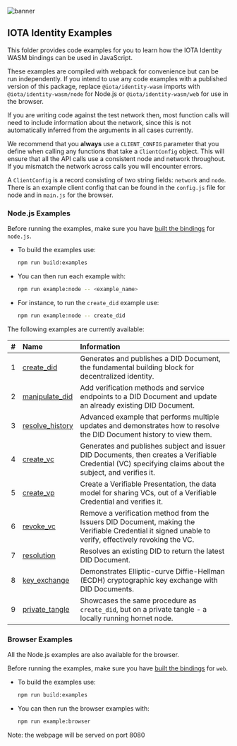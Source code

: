 ![banner](./../../../.meta/identity_banner.png)

## IOTA Identity Examples

This folder provides code examples for you to learn how the IOTA Identity WASM bindings can be used in JavaScript.

These examples are compiled with webpack for convenience but can be run independently. If you intend to use any code
examples with a published version of this package, replace `@iota/identity-wasm` imports with
`@iota/identity-wasm/node` for Node.js or `@iota/identity-wasm/web` for use in the browser.

If you are writing code against the test network then, most function calls will need to include information about the
network, since this is not automatically inferred from the arguments in all cases currently.

We recommend that you **always** use a `CLIENT_CONFIG` parameter that you define when calling any functions that take a
`ClientConfig` object. This will ensure that all the API calls use a consistent node and network throughout. If you
mismatch the network across calls you will encounter errors.

A `ClientConfig` is a record consisting of two string fields: `network` and `node`. There is an example client config
that can be found in the `config.js` file for node and in `main.js` for the browser.

### Node.js Examples

Before running the examples, make sure you have [built the bindings](../README.md#Build) for `node.js`.

- To build the examples use:
    ```bash
    npm run build:examples
    ```

- You can then run each example with:
    ```bash
    npm run example:node -- <example_name>
    ```

- For instance, to run the `create_did` example use:
    ```bash
    npm run example:node -- create_did
    ```

The following examples are currently available:

|  #  | Name                                      | Information                                                                                                                                                                                                                                |
| :-: | :---------------------------------------- | :----------------------------------------------------------------------------------------------------------------------------------------------------------------------------------------------------------------------------------------- |
|  1  | [create_did](src/create_did.js)           | Generates and publishes a DID Document, the fundamental building block for decentralized identity.                                                                                                                                         |
|  2  | [manipulate_did](src/manipulate_did.js)   | Add verification methods and service endpoints to a DID Document and update an already existing DID Document.                                                                                                                              | |
|  3  | [resolve_history](src/resolve_history.js) | Advanced example that performs multiple updates and demonstrates how to resolve the DID Document history to view them.                                                                            |
|  4  | [create_vc](src/create_vc.js)             | Generates and publishes subject and issuer DID Documents, then creates a Verifiable Credential (VC) specifying claims about the subject, and verifies it.                                                                                  |
|  5  | [create_vp](src/create_vp.js)             | Create a Verifiable Presentation, the data model for sharing VCs, out of a Verifiable Credential and verifies it.                                                                                                                          |
|  6  | [revoke_vc](src/revoke_vc.js)             | Remove a verification method from the Issuers DID Document, making the Verifiable Credential it signed unable to verify, effectively revoking the VC.                                                                                      |
|  7  | [resolution](src/resolution.js)           | Resolves an existing DID to return the latest DID Document.                                                                                                                                                                                |
|  8   | [key_exchange](src/key_exchange.js) | Demonstrates Elliptic-curve Diffie-Hellman (ECDH) cryptographic key exchange with DID Documents. | |
|  9   | [private_tangle](src/private_tangle.js)   | Showcases the same procedure as `create_did`, but on a private tangle - a locally running hornet node.                                                                                                                                     |

### Browser Examples

All the Node.js examples are also available for the browser.

Before running the examples, make sure you have [built the bindings](../README.md#Build) for `web`.

- To build the examples use:
    ```bash
    npm run build:examples
    ```

- You can then run the browser examples with:
    ```bash
    npm run example:browser
    ```

Note: the webpage will be served on port 8080
